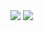 <img src="https://capsule-render.vercel.app/api?type=wave&color=FFCCCC&height=250&section=header&text=HyeJi%20Oh&fontSize=50" />
<img src="https://capsule-render.vercel.app/api?type=wave&color=CCFF99&height=150&section=footer&fontSize=50" />
